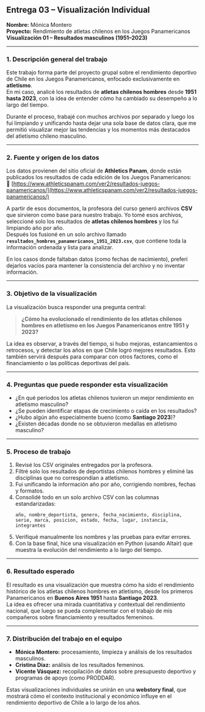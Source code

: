 ## Entrega 03 – Visualización Individual
**Nombre:** Mónica Montero  
**Proyecto:** Rendimiento de atletas chilenos en los Juegos Panamericanos  
**Visualización 01 – Resultados masculinos (1951–2023)**  

---

### 1. Descripción general del trabajo  
Este trabajo forma parte del proyecto grupal sobre el rendimiento deportivo de Chile en los Juegos Panamericanos, enfocado exclusivamente en **atletismo**.  
En mi caso, analicé los resultados de **atletas chilenos hombres** desde **1951 hasta 2023**, con la idea de entender cómo ha cambiado su desempeño a lo largo del tiempo.  

Durante el proceso, trabajé con muchos archivos por separado y luego los fui limpiando y unificando hasta dejar una sola base de datos clara, que me permitió visualizar mejor las tendencias y los momentos más destacados del atletismo chileno masculino.  

---

### 2. Fuente y origen de los datos  
Los datos provienen del sitio oficial de **Athletics Panam**, donde están publicados los resultados de cada edición de los Juegos Panamericanos:  
🔗 [https://www.athleticspanam.com/ver2/resultados-juegos-panamericanos/](https://www.athleticspanam.com/ver2/resultados-juegos-panamericanos/)  

A partir de esos documentos, la profesora del curso generó archivos **CSV** que sirvieron como base para nuestro trabajo. Yo tomé esos archivos, seleccioné solo los resultados de **atletas chilenos hombres** y los fui limpiando año por año.  
Después los fusioné en un solo archivo llamado **`resultados_hombres_panamericanos_1951_2023.csv`**, que contiene toda la información ordenada y lista para analizar.  

En los casos donde faltaban datos (como fechas de nacimiento), preferí dejarlos vacíos para mantener la consistencia del archivo y no inventar información.  

---

### 3. Objetivo de la visualización  
La visualización busca responder una pregunta central:  
> **¿Cómo ha evolucionado el rendimiento de los atletas chilenos hombres en atletismo en los Juegos Panamericanos entre 1951 y 2023?**

La idea es observar, a través del tiempo, si hubo mejoras, estancamientos o retrocesos, y detectar los años en que Chile logró mejores resultados. Esto también servirá después para comparar con otros factores, como el financiamiento o las políticas deportivas del país.  

---

### 4. Preguntas que puede responder esta visualización  
- ¿En qué periodos los atletas chilenos tuvieron un mejor rendimiento en atletismo masculino?  
- ¿Se pueden identificar etapas de crecimiento o caída en los resultados?  
- ¿Hubo algún año especialmente bueno (como **Santiago 2023**)?  
- ¿Existen décadas donde no se obtuvieron medallas en atletismo masculino?  

---

### 5. Proceso de trabajo  
1. Revisé los CSV originales entregados por la profesora.  
2. Filtré solo los resultados de deportistas chilenos hombres y eliminé las disciplinas que no correspondían a atletismo.  
3. Fui unificando la información año por año, corrigiendo nombres, fechas y formatos.  
4. Consolidé todo en un solo archivo CSV con las columnas estandarizadas:  
   ```
   año, nombre_deportista, genero, fecha_nacimiento, disciplina,
   serie, marca, posicion, estado, fecha, lugar, instancia, integrantes
   ```  
5. Verifiqué manualmente los nombres y las pruebas para evitar errores.  
6. Con la base final, hice una visualización en Python (usando Altair) que muestra la evolución del rendimiento a lo largo del tiempo.  

---

### 6. Resultado esperado  
El resultado es una visualización que muestra cómo ha sido el rendimiento histórico de los atletas chilenos hombres en atletismo, desde los primeros Panamericanos en **Buenos Aires 1951** hasta **Santiago 2023**.  
La idea es ofrecer una mirada cuantitativa y contextual del rendimiento nacional, que luego se pueda complementar con el trabajo de mis compañeros sobre financiamiento y resultados femeninos.  

---

### 7. Distribución del trabajo en el equipo  
- **Mónica Montero:** procesamiento, limpieza y análisis de los resultados masculinos.  
- **Cristina Díaz:** análisis de los resultados femeninos.  
- **Vicente Vásquez:** recopilación de datos sobre presupuesto deportivo y programas de apoyo (como PRODDAR).  

Estas visualizaciones individuales se unirán en una **webstory final**, que mostrará cómo el contexto institucional y económico influye en el rendimiento deportivo de Chile a lo largo de los años.  







